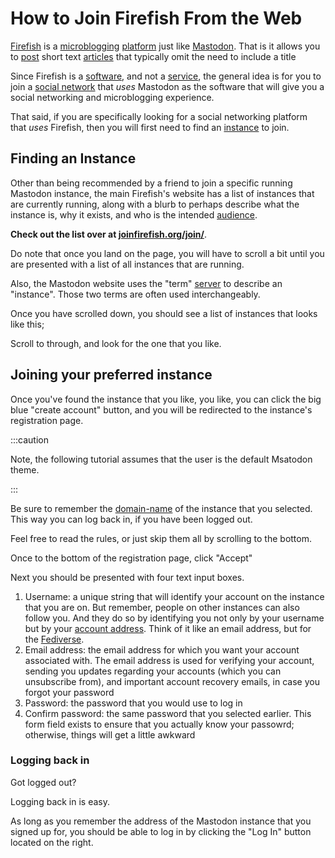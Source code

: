 # How to Join Firefish From the Web

[Firefish](https://joinfirefish.org) is a [microblogging](/docs/glossary/microblogging) [platform](/docs/glossary/platform) just like [Mastodon](https://joinmastodon.org). That is it allows you to [post](/docs/glossary/post) short text [articles](/docs/glossary/article) that typically omit the need to include a title

Since Firefish is a [software](/docs/glossary/software), and not a [service](/docs/glossary/service), the general idea is for you to join a [social network](/docs/glossary/social-network.md) that *uses* Mastodon as the software that will give you a social networking and microblogging experience.

That said, if you are specifically looking for a social networking platform that *uses* Firefish, then you will first need to find an [instance](/docs/glossary/instance) to join.

## Finding an Instance

Other than being recommended by a friend to join a specific running Mastodon instance, the main Firefish's website has a list of instances that are currently running, along with a blurb to perhaps describe what the instance is, why it exists, and who is the intended [audience](/docs/glossary/audience).

**Check out the list over at [joinfirefish.org/join/](https://joinfirefish.org/join/)**.

Do note that once you land on the page, you will have to scroll a bit until you are presented with a list of all instances that are running.

Also, the Mastodon website uses the "term" [server](/docs/glossary/server) to describe an "instance". Those two terms are often used interchangeably.

Once you have scrolled down, you should see a list of instances that looks like this;

Scroll to through, and look for the one that you like.

## Joining your preferred instance

Once you've found the instance that you like, you like, you can click the big blue "create account" button, and you will be redirected to the instance's registration page.

:::caution

Note, the following tutorial assumes that the user is the default Msatodon theme.

:::


Be sure to remember the [domain-name](/docs/glossary/domain-name) of the instance that you selected. This way you can log back in, if you have been logged out.


Feel free to read the rules, or just skip them all by scrolling to the bottom.

Once to the bottom of the registration page, click "Accept"


Next you should be presented with four text input boxes.

1. Username: a unique string that will identify your account on the instance that you are on. But remember, people on other instances can also follow you. And they do so by identifying you not only by your username but by your [account address](/docs/specification/account-address). Think of it like an email address, but for the [Fediverse](/docs/glossary/fediverse).
2. Email address: the email address for which you want your account associated with. The email address is used for verifying your account, sending you updates regarding your accounts (which you can unsubscribe from), and important account recovery emails, in case you forgot your password
3. Password: the password that you would use to log in
4. Confirm password: the same password that you selected earlier. This form field exists to ensure that you actually know your passowrd; otherwise, things will get a little awkward

### Logging back in

Got logged out?

Logging back in is easy.

As long as you remember the address of the Mastodon instance that you signed up for, you should be able to log in by clicking the "Log In" button located on the right.